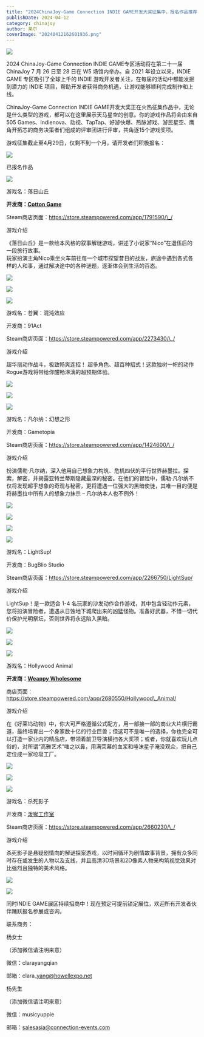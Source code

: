 ```yaml
---
title: "2024ChinaJoy-Game Connection INDIE GAME开发大奖征集中，报名作品推荐（三）"
publishDate: 2024-04-12
category: chinajoy
author: 莱尔
coverImage: "20240412162601936.png"
---
```


![](https://ec-net-1251389766.cos.ap-shanghai.myqcloud.com/wp-content/uploads/2024/04/20240412162538779-1024x435.png)

2024 ChinaJoy-Game Connection INDIE GAME专区活动将在第二十一届ChinaJoy 7 月 26 日至 28 日在 W5 场馆内举办。自 2021 年设立以来，INDIE GAME 专区吸引了全球上千的 INDIE 游戏开发者关注，在每届的活动中都能发掘到潜力的 INDIE 项目，帮助开发者获得商务机遇，让游戏能够顺利完成制作和上线。

ChinaJoy-Game Connection INDIE GAME开发大奖正在火热征集作品中，无论是什么类型的游戏，都可以在这里展示天马星空的创意。你的游戏作品将会由来自505 Games、Indienova、动视、TapTap、好游快爆、热脉游戏、游民星空、鹰角开拓芯的商务决策者们组成的评审团进行评审，共角逐15个游戏奖项。

游戏征集截止至4月29日，仅剩不到一个月，请开发者们积极报名：

![](https://ec-net-1251389766.cos.ap-shanghai.myqcloud.com/wp-content/uploads/2024/04/20240412162615763.jpg)

已报名作品

![](https://ec-net-1251389766.cos.ap-shanghai.myqcloud.com/wp-content/uploads/2024/04/20240412162622967-1024x576.jpg)

游戏名：落日山丘

**开发商：**[**Cotton Game**](https://store.steampowered.com/curator/41206640?snr=1_5_9__2000)

Steam商店页面：https://store.steampowered.com/app/1791590/\_/

游戏介绍

《落日山丘》是一款绘本风格的叙事解谜游戏，讲述了小说家“Nico”在退伍后的一段旅行故事。  
玩家扮演主角Nico乘坐火车前往每一个城市探望昔日的战友，旅途中遇到各式各样的人和事，通过解决途中的各种谜题，逐渐体会到生活的百态。

![](https://ec-net-1251389766.cos.ap-shanghai.myqcloud.com/wp-content/uploads/2024/04/20240412162633460-1024x575.png)

![](https://ec-net-1251389766.cos.ap-shanghai.myqcloud.com/wp-content/uploads/2024/04/20240412162635327-1024x576.png)

![](https://ec-net-1251389766.cos.ap-shanghai.myqcloud.com/wp-content/uploads/2024/04/20240412162659518-1024x587.jpg)

游戏名：苍翼：混沌效应

开发商：91Act

Steam商店页面：https://store.steampowered.com/app/2273430/\_/

游戏介绍

超华丽动作战斗，极致畅爽连招！ 超多角色、超百种招式！这款独树一帜的动作Rogue游戏将带给你酣畅淋漓的超预期体验。

![](https://ec-net-1251389766.cos.ap-shanghai.myqcloud.com/wp-content/uploads/2024/04/20240412162743150-1024x576.png)

![](https://ec-net-1251389766.cos.ap-shanghai.myqcloud.com/wp-content/uploads/2024/04/20240412162745964-1024x573.png)

![](https://ec-net-1251389766.cos.ap-shanghai.myqcloud.com/wp-content/uploads/2024/04/20240412162747547-1024x576.png)

游戏名：凡尔纳：幻想之形

开发商：Gametopia

Steam商店页面：https://store.steampowered.com/app/1424600/\_/

游戏介绍

扮演儒勒·凡尔纳，深入他用自己想象力构筑、危机四伏的平行世界赫墨拉。探索，解密，并揭露亚特兰蒂斯隐藏最深的秘密。在他们的冒险中，儒勒·凡尔纳不仅将发现超乎想象的奇观与秘密，更将遭遇一位强大的黑暗使徒，其唯一目的便是将赫墨拉中所有人的想象力抹杀 – 凡尔纳本人也不例外！

![](https://ec-net-1251389766.cos.ap-shanghai.myqcloud.com/wp-content/uploads/2024/04/20240412162750597-1024x576.png)

![](https://ec-net-1251389766.cos.ap-shanghai.myqcloud.com/wp-content/uploads/2024/04/20240412162751467-1024x576.png)

![](https://ec-net-1251389766.cos.ap-shanghai.myqcloud.com/wp-content/uploads/2024/04/20240412162755930.png)

![](blob:https://www.easecation.net/b5f07390-f237-4983-8150-f71ec584a092)

游戏名：LightSup!

开发商：BugBlio Studio

Steam商店页面：https://store.steampowered.com/app/2266750/LightSup/

游戏介绍

LightSup！是一款适合 1-4 名玩家的沙发动作合作游戏，其中包含轻动作元素，您将扮演冒险者，遭遇从日蚀地下城爬出来的凶猛怪物。准备好武器，不惜一切代价保护光明祭坛，否则世界将永远陷入黑暗。

![](https://ec-net-1251389766.cos.ap-shanghai.myqcloud.com/wp-content/uploads/2024/04/20240412162819584-1024x572.png)

![](https://ec-net-1251389766.cos.ap-shanghai.myqcloud.com/wp-content/uploads/2024/04/20240412162830968-1024x577.png)

![](https://ec-net-1251389766.cos.ap-shanghai.myqcloud.com/wp-content/uploads/2024/04/20240412162832318.png)

游戏名：Hollywood Animal

**开发商：**[**Weappy Wholesome**](https://store.steampowered.com/developer/weappy?snr=1_5_9__2000)

商店页面：https://store.steampowered.com/app/2680550/Hollywood\_Animal/

游戏介绍

在《好莱坞动物》中，你大可严格遵循公式配方，用一部接一部的商业大片横行霸道，最终培育出一个身家数十亿的行业巨兽；但这可不是唯一的选择，你也完全可以打造一家业内的精品店，带领着前卫导演横扫各大奖项；或者，你就喜欢玩儿点俗的，对所谓“高雅艺术”嗤之以鼻，用满荧幕的血浆和唾沫星子淹没观众，把自己定位成一家垃圾工厂。

![](https://ec-net-1251389766.cos.ap-shanghai.myqcloud.com/wp-content/uploads/2024/04/20240412162835428-1024x572.png)

![](https://ec-net-1251389766.cos.ap-shanghai.myqcloud.com/wp-content/uploads/2024/04/20240412162837746-1024x575.png)

![](https://ec-net-1251389766.cos.ap-shanghai.myqcloud.com/wp-content/uploads/2024/04/20240412162839818-1024x576.png)

游戏名：杀死影子

开发商：[泼猴工作室](https://store.steampowered.com/search/?developer=%E6%B3%BC%E7%8C%B4%E5%B7%A5%E4%BD%9C%E5%AE%A4&snr=1_5_9__2000)

Steam商店页面：https://store.steampowered.com/app/2660230/\_/

游戏介绍

杀死影子是悬疑剧情向的解谜探案游戏，以时间循环为剧情故事背景，拥有众多同时存在或发生的人物以及支线，并且高清3D场景和2D像素人物来构筑视觉效果对比强烈且独特的美术风格。

![](https://ec-net-1251389766.cos.ap-shanghai.myqcloud.com/wp-content/uploads/2024/04/20240412162842420-1024x573.png)

![](https://ec-net-1251389766.cos.ap-shanghai.myqcloud.com/wp-content/uploads/2024/04/20240412162844400-1024x574.png)

同时INDIE GAME展区持续招商中！现在预定可提前锁定展位，欢迎所有开发者伙伴踊跃报名参展或咨询。

联系商务：                 

杨女士

（添加微信请注明来意）

微信：clarayangqian

邮箱：clara\_yang@howellexpo.net

杨先生

（添加微信请注明来意）

微信：musicyuppie

邮箱：salesasia@connection-events.com
